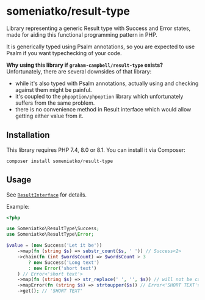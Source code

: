 # someniatko/result-type

Library representing a generic Result type with Success and Error states,
made for aiding this functional programming pattern in PHP.

It is generically typed using Psalm annotations, so you are expected to use Psalm if
you want typechecking of your code.

**Why using this library if `graham-campbell/result-type` exists?**  
Unfortunately, there are several downsides of that library:
- while it's also typed with Psalm annotations, actually using and checking against them might be painful.
- it's coupled to the `phpoption/phpoption` library which unfortunately suffers from the same problem.
- there is no convenience method in Result interface which would allow getting either value from it. 


## Installation
This library requires PHP 7.4, 8.0 or 8.1.
You can install it via Composer:

```shell
composer install someniatko/result-type
```


## Usage

See [`ResultInterface`](src/ResultInterface.php) for details.

Example:

```php
<?php

use Someniatko\ResultType\Success;
use Someniatko\ResultType\Error;

$value = (new Success('Let it be'))
    ->map(fn (string $s) => substr_count($s, ' ')) // Success<2>
    ->chain(fn (int $wordsCount) => $wordsCount > 3 
        ? new Success('Long text') 
        : new Error('short text')
    ) // Error<'short text'>
    ->map(fn (string $s) => str_replace(' ', '', $s)) // will not be called because we're in Error result
    ->mapError(fn (string $s) => strtoupper($s)) // Error<'SHORT TEXT'>
    ->get(); // 'SHORT TEXT'
```
